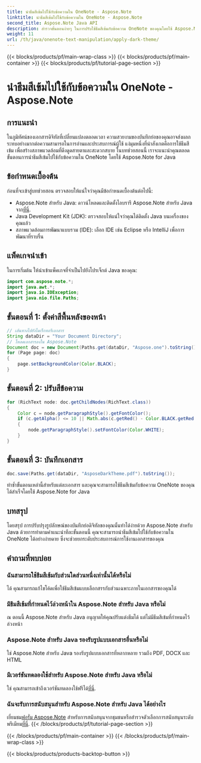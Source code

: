 ```yaml
---
title: นำธีมสีเข้มไปใช้กับข้อความใน OneNote - Aspose.Note
linktitle: นำธีมสีเข้มไปใช้กับข้อความใน OneNote - Aspose.Note
second_title: Aspose.Note Java API
description: สำรวจขั้นตอนง่ายๆ ในการปรับใช้ธีมสีเข้มกับข้อความ OneNote ของคุณโดยใช้ Aspose.Note for Java ยกระดับประสบการณ์ด้านเอกสารดิจิทัลของคุณอย่างง่ายดาย
weight: 11
url: /th/java/onenote-text-manipulation/apply-dark-theme/
---
```


{{< blocks/products/pf/main-wrap-class >}}
{{< blocks/products/pf/main-container >}}
{{< blocks/products/pf/tutorial-page-section >}}

# นำธีมสีเข้มไปใช้กับข้อความใน OneNote - Aspose.Note

## การแนะนำ
ในภูมิทัศน์ของเอกสารดิจิทัลที่เปลี่ยนแปลงตลอดเวลา ความสวยงามของบันทึกย่อของคุณอาจส่งผลกระทบอย่างมากต่อความสามารถในการอ่านและประสบการณ์ผู้ใช้ แง่มุมหนึ่งที่น่าสังเกตคือการใช้ธีมสีเข้ม เพื่อสร้างสภาพแวดล้อมที่ดึงดูดสายตาและสะดวกสบาย ในบทช่วยสอนนี้ เราจะแนะนำคุณตลอดขั้นตอนการนำธีมสีเข้มไปใช้กับข้อความใน OneNote โดยใช้ Aspose.Note for Java
## ข้อกำหนดเบื้องต้น
ก่อนที่จะเข้าสู่บทช่วยสอน ตรวจสอบให้แน่ใจว่าคุณมีข้อกำหนดเบื้องต้นต่อไปนี้:
-  Aspose.Note สำหรับ Java: ดาวน์โหลดและติดตั้งไลบรารี Aspose.Note สำหรับ Java จาก[ที่นี่](https://releases.aspose.com/note/java/).
- Java Development Kit (JDK): ตรวจสอบให้แน่ใจว่าคุณได้ติดตั้ง Java บนเครื่องของคุณแล้ว
- สภาพแวดล้อมการพัฒนาแบบรวม (IDE): เลือก IDE เช่น Eclipse หรือ IntelliJ เพื่อการพัฒนาที่ราบรื่น
## แพ็คเกจนำเข้า
ในการเริ่มต้น ให้นำเข้าแพ็คเกจที่จำเป็นไปยังโปรเจ็กต์ Java ของคุณ:
```java
import com.aspose.note.*;
import java.awt.*;
import java.io.IOException;
import java.nio.file.Paths;
```
## ขั้นตอนที่ 1: ตั้งค่าสีพื้นหลังของหน้า
```java
// เส้นทางไปยังไดเร็กทอรีเอกสาร
String dataDir = "Your Document Directory";
// โหลดเอกสารลงใน Aspose.Note
Document doc = new Document(Paths.get(dataDir, "Aspose.one").toString());
for (Page page: doc)
{
    page.setBackgroundColor(Color.BLACK);
}
```
## ขั้นตอนที่ 2: ปรับสีข้อความ
```java
for (RichText node: doc.getChildNodes(RichText.class))
{
    Color c = node.getParagraphStyle().getFontColor();
    if (c.getAlpha() <= 10 || Math.abs(c.getRed() - Color.BLACK.getRed()) + Math.abs(c.getGreen() - Color.BLACK.getGreen()) + Math.abs(c.getBlue() - Color.BLACK.getBlue()) <= 30)
    {
        node.getParagraphStyle().setFontColor(Color.WHITE);
    }
}
```
## ขั้นตอนที่ 3: บันทึกเอกสาร
```java
doc.save(Paths.get(dataDir, "AsposeDarkTheme.pdf").toString());
```
ทำซ้ำขั้นตอนเหล่านี้สำหรับแต่ละเอกสาร และคุณจะสามารถใช้ธีมสีเข้มกับข้อความ OneNote ของคุณได้สำเร็จโดยใช้ Aspose.Note for Java
## บทสรุป
โดยสรุป การปรับปรุงรูปลักษณ์ของบันทึกย่อดิจิทัลของคุณนั้นทำได้ง่ายด้วย Aspose.Note สำหรับ Java ด้วยการทำตามคำแนะนำทีละขั้นตอนนี้ คุณจะสามารถนำธีมสีเข้มไปใช้กับข้อความใน OneNote ได้อย่างง่ายดาย ซึ่งจะช่วยยกระดับประสบการณ์การใช้งานเอกสารของคุณ
## คำถามที่พบบ่อย
### ฉันสามารถใช้ธีมสีเข้มกับส่วนใดส่วนหนึ่งเท่านั้นได้หรือไม่
ได้ คุณสามารถแก้ไขโค้ดเพื่อใช้ธีมสีเข้มแบบเลือกสรรกับส่วนเฉพาะภายในเอกสารของคุณได้
### มีธีมสีเข้มที่กำหนดไว้ล่วงหน้าใน Aspose.Note สำหรับ Java หรือไม่
ณ ตอนนี้ Aspose.Note สำหรับ Java อนุญาตให้คุณปรับแต่งธีมได้ แต่ไม่มีธีมสีเข้มที่กำหนดไว้ล่วงหน้า
### Aspose.Note สำหรับ Java รองรับรูปแบบเอกสารอื่นหรือไม่
ใช่ Aspose.Note สำหรับ Java รองรับรูปแบบเอกสารที่หลากหลาย รวมถึง PDF, DOCX และ HTML
### มีเวอร์ชันทดลองใช้สำหรับ Aspose.Note สำหรับ Java หรือไม่
 ใช่ คุณสามารถเข้าถึงเวอร์ชันทดลองใช้ฟรีได้[ที่นี่](https://releases.aspose.com/).
### ฉันจะรับการสนับสนุนสำหรับ Aspose.Note สำหรับ Java ได้อย่างไร
 เยี่ยมชม[ฟอรั่ม Aspose.Note](https://forum.aspose.com/c/note/28) สำหรับการสนับสนุนจากชุมชนหรือสำรวจตัวเลือกการสนับสนุนระดับพรีเมียม[ที่นี่](https://purchase.aspose.com/temporary-license/).
{{< /blocks/products/pf/tutorial-page-section >}}

{{< /blocks/products/pf/main-container >}}
{{< /blocks/products/pf/main-wrap-class >}}

{{< blocks/products/products-backtop-button >}}
